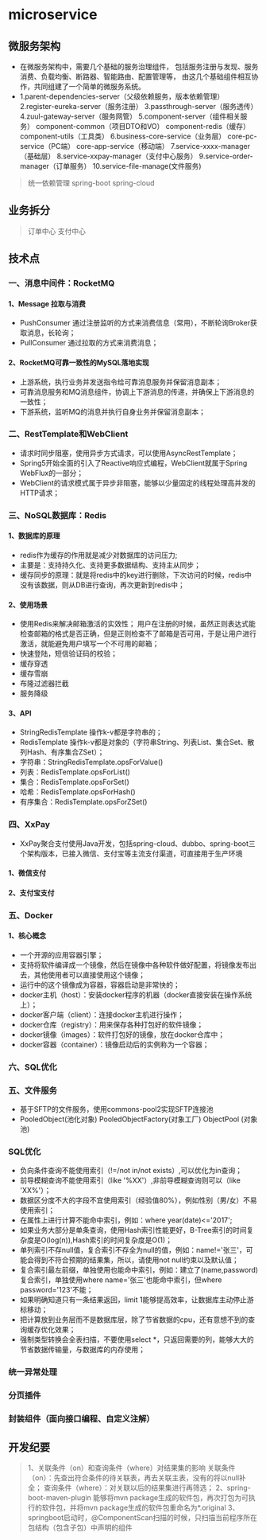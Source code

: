 # microservice
## 微服务架构
* 在微服务架构中，需要几个基础的服务治理组件，
  包括服务注册与发现、服务消费、负载均衡、断路器、智能路由、配置管理等，
  由这几个基础组件相互协作，共同组建了一个简单的微服务系统。
* 1.parent-dependencies-server（父级依赖服务，版本依赖管理）
  2.register-eureka-server（服务注册）
  3.passthrough-server（服务透传）
  4.zuul-gateway-server（服务网管）
  5.component-server（组件相关服务）
  	component-common（项目DTO和VO）
  	component-redis（缓存）
  	component-utils（工具类）
  6.business-core-service（业务层）
  	core-pc-service（PC端）
  	core-app-service（移动端）
  7.service-xxxx-manager（基础层）
  8.service-xxpay-manager（支付中心服务）
  9.service-order-manager（订单服务）
  10.service-file-manage(文件服务)
> 统一依赖管理
> spring-boot
> spring-cloud
## 业务拆分
> 订单中心
> 支付中心
## 技术点
### 一、消息中间件：RocketMQ
#### 1、Message 拉取与消费
* PushConsumer 通过注册监听的方式来消费信息（常用），不断轮询Broker获取消息，长轮询；
* PullConsumer 通过拉取的方式来消费消息；
#### 2、RocketMQ可靠一致性的MySQL落地实现
* 上游系统，执行业务并发送指令给可靠消息服务并保留消息副本；
* 可靠消息服务和MQ消息组件，协调上下游消息的传递，并确保上下游消息的一致性；
* 下游系统，监听MQ的消息并执行自身业务并保留消息副本；
### 二、RestTemplate和WebClient
* 请求时同步阻塞，使用异步方式请求，可以使用AsyncRestTemplate；
* Spring5开始全面的引入了Reactive响应式编程，WebClient就属于Spring WebFlux的一部分；
* WebClient的请求模式属于异步非阻塞，能够以少量固定的线程处理高并发的HTTP请求；
### 三、NoSQL数据库：Redis
#### 1、数据库的原理
* redis作为缓存的作用就是减少对数据库的访问压力;
* 主要是：支持持久化、支持更多数据结构、支持主从同步；
* 缓存同步的原理：就是将redis中的key进行删除，下次访问的时候，redis中没有该数据，则从DB进行查询，再次更新到redis中；
#### 2、使用场景
* 使用Redis来解决邮箱激活的实效性；
  用户在注册的时候，虽然正则表达式能检查邮箱的格式是否正确，但是正则检查不了邮箱是否可用，于是让用户进行激活，就能避免用户填写一个不可用的邮箱；
* 快速登陆，短信验证码的校验；
* 缓存穿透
* 缓存雪崩
* 布隆过滤器拦截
* 服务降级
#### 3、API
* StringRedisTemplate 操作k-v都是字符串的；
* RedisTemplate 操作k-v都是对象的（字符串String、列表List、集合Set、散列Hash、有序集合ZSet）；
* 字符串：StringRedisTemplate.opsForValue()
* 列表：RedisTemplate.opsForList() 
* 集合：RedisTemplate.opsForSet()
* 哈希：RedisTemplate.opsForHash()
* 有序集合：RedisTemplate.opsForZSet()
### 四、XxPay
* XxPay聚合支付使用Java开发，包括spring-cloud、dubbo、spring-boot三个架构版本，已接入微信、支付宝等主流支付渠道，可直接用于生产环境
#### 1、微信支付
#### 2、支付宝支付
### 五、Docker
#### 1、核心概念
* 一个开源的应用容器引擎；
* 支持将软件编译成一个镜像，然后在镜像中各种软件做好配置，将镜像发布出去，其他使用者可以直接使用这个镜像；
* 运行中的这个镜像成为容器，容器启动是非常快的；
* docker主机（host）：安装docker程序的机器（docker直接安装在操作系统上）；
* docker客户端（client）：连接docker主机进行操作；
* docker仓库（registry）：用来保存各种打包好的软件镜像；
* docker镜像（images）：软件打包好的镜像，放在docker仓库中；
* docker容器（container）：镜像启动后的实例称为一个容器；
### 六、SQL优化
### 五、文件服务
* 基于SFTP的文件服务，使用commons-pool2实现SFTP连接池
* PooledObject(池化对象) PooledObjectFactory(对象工厂) ObjectPool (对象池)
### SQL优化
* 负向条件查询不能使用索引（!=/not in/not exists）,可以优化为in查询；
* 前导模糊查询不能使用索引（like '%XX'）,非前导模糊查询则可以（like 'XX%'）；
* 数据区分度不大的字段不宜使用索引（经验值80%），例如性别（男/女）不易使用索引；
* 在属性上进行计算不能命中索引，例如：where year(date)<='2017';
* 如果业务大部分是单条查询，使用Hash索引性能更好，B-Tree索引的时间复杂度是O(log(n)),Hash索引的时间复杂度是O(1)；
* 单列索引不存null值，复合索引不存全为null的值，例如：name!='张三'，可能会得到不符合预期的结果集，所以，请使用not null约束以及默认值；
* 复合索引最左前缀，单独使用也能命中索引，例如：建立了(name,password)复合索引，单独使用where name='张三'也能命中索引，但where password='123'不能；
* 如果明确知道只有一条结果返回，limit 1能够提高效率，让数据库主动停止游标移动；
* 把计算放到业务层而不是数据库层，除了节省数据的cpu，还有意想不到的查询缓存优化效果；
* 强制类型转换会全表扫描，不要使用select *，只返回需要的列，能够大大的节省数据传输量，与数据库的内存使用；
### 统一异常处理
### 分页插件
### 封装组件（面向接口编程、自定义注解）

## 开发纪要
> 1、关联条件（on）和查询条件（where）对结果集的影响
关联条件（on）：先查出符合条件的待关联表，再去关联主表，没有的将以null补全；
查询条件（where）：对关联以后的结果集进行再筛选；
> 2、spring-boot-maven-plugin
能够将mvn package生成的软件包，再次打包为可执行的软件包，并将mvn package生成的软件包重命名为*.original
> 3、springboot启动时，@ComponentScan扫描的时候，只扫描当前程序所在包结构（包含子包）中声明的组件

